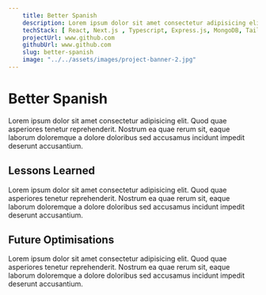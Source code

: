 ```yaml
---
    title: Better Spanish
    description: Lorem ipsum dolor sit amet consectetur adipisicing elit. Quae dolorem doloribus cupiditate sint iste quam debitis sequi? Fuga, similique quos?
    techStack: [ React, Next.js , Typescript, Express.js, MongoDB, Tailwind ]
    projectUrl: www.github.com
    githubUrl: www.github.com
    slug: better-spanish
    image: "../../assets/images/project-banner-2.jpg"
---
```


# Better Spanish

Lorem ipsum dolor sit amet consectetur adipisicing elit. Quod quae asperiores tenetur reprehenderit. Nostrum ea quae rerum sit, eaque laborum doloremque a dolore doloribus sed accusamus incidunt impedit deserunt accusantium.

## Lessons Learned

Lorem ipsum dolor sit amet consectetur adipisicing elit. Quod quae asperiores tenetur reprehenderit. Nostrum ea quae rerum sit, eaque laborum doloremque a dolore doloribus sed accusamus incidunt impedit deserunt accusantium.

## Future Optimisations

Lorem ipsum dolor sit amet consectetur adipisicing elit. Quod quae asperiores tenetur reprehenderit. Nostrum ea quae rerum sit, eaque laborum doloremque a dolore doloribus sed accusamus incidunt impedit deserunt accusantium.
